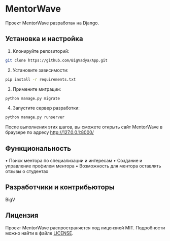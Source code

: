 # MentorWave

Проект MentorWave разработан на Django.

## Установка и настройка

1. Клонируйте репозиторий:

```bash
git clone https://github.com/BigVadya/App.git
```

2. Установите зависимости:

```bash
pip install -r requirements.txt
```

3. Примените миграции:

```bash
python manage.py migrate
```

4. Запустите сервер разработки:

```bash
python manage.py runserver
```

После выполнения этих шагов, вы сможете открыть сайт MentorWave в браузере по адресу http://127.0.0.1:8000/

## Функциональность

• Поиск ментора по специализации и интересам
• Создание и управление профилем ментора
• Возможность для ментора оставлять отзывы о студентах

## Разработчики и контрибьюторы

BigV

## Лицензия

Проект MentorWave распространяется под лицензией MIT. Подробности можно найти в файле [LICENSE](LICENSE).
